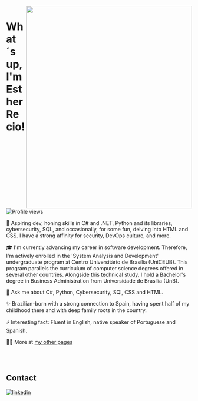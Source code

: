 <img align="right" height="550em" width= "450em" src="https://user-images.githubusercontent.com/118849369/239413267-94ae69d4-a019-4b4b-b1e9-f9d4509937ae.jpg"/>
<h1 align="left">What´s up, I'm Esther Recio!</h1>
<p align="left"> <img src="https://komarev.com/ghpvc/?username=recioes&color=yellow" alt="Profile views" /> </p>

🚀 Aspiring dev, honing skills in C# and .NET, Python and its libraries, cybersecurity, SQL, and occasionally, for some fun, delving into HTML and CSS. I have a strong affinity for security, DevOps culture, and more.

🎓 I'm currently advancing my career in software development. Therefore, I'm actively enrolled in the 'System Analysis and Development' undergraduate program at Centro Universitário de Brasília (UniCEUB). This program parallels the curriculum of computer science degrees offered in several other countries. Alongside this technical study, I hold a Bachelor's degree in Business Administration from Universidade de Brasília (UnB). 

💬 Ask me about C#, Python, Cybersecurity, SQl, CSS and HTML.

✨ Brazilian-born with a strong connection to Spain, having spent half of my childhood there and with deep family roots in the country.

⚡ Interesting fact: Fluent in English, native speaker of Portuguese and Spanish.

👨‍💻 More at [my other pages](https://recioes.github.io/Esther_Recio/)

<!--

<br><br>

## 🛠 &nbsp;Tech Stack

![JavaScript](https://img.shields.io/badge/-JavaScript-05122A?style=flat&logo=javascript)&nbsp;
![HTML](https://img.shields.io/badge/-HTML-05122A?style=flat&logo=HTML5)&nbsp;
![CSS](https://img.shields.io/badge/-CSS-05122A?style=flat&logo=CSS3&logoColor=1572B6)&nbsp;
![Git](https://img.shields.io/badge/-Git-05122A?style=flat&logo=git)&nbsp;
![GitHub](https://img.shields.io/badge/-GitHub-05122A?style=flat&logo=github)&nbsp;
![Visual Studio Code](https://img.shields.io/badge/-Visual%20Studio%20Code-05122A?style=flat&logo=visual-studio-code&logoColor=007ACC)&nbsp;
<br><br>

## ⚙️ &nbsp;GitHub Analytics

<p align="left">
<img width="530em" src="https://github-readme-stats.vercel.app/api?username=recioes&show_icons=true&theme=vision-friendly-dark" alt="Esther's stats"/>
<img width="530em" src="https://github-readme-stats.vercel.app/api/top-langs/?username=recioes&layout=compact&theme=vision-friendly-dark" alt="Esther´s most used languages"/>
</p>
-->

<br><br>

## Contact

<a href="https://www.linkedin.com/in/estherrecio/" target="_blank">
  <img align="center" src="https://img.shields.io/badge/-EstherRecio-05122A?style=flat&logo=linkedin" alt="linkedin"/>
</a>



</p>

<!--


